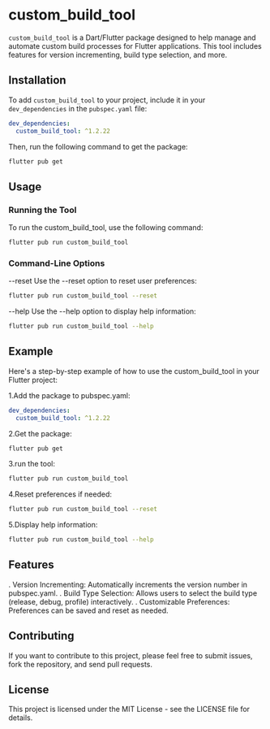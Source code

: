 # custom_build_tool

`custom_build_tool` is a Dart/Flutter package designed to help manage and automate custom build processes for Flutter applications. This tool includes features for version incrementing, build type selection, and more.

## Installation

To add `custom_build_tool` to your project, include it in your `dev_dependencies` in the `pubspec.yaml` file:

```yaml
dev_dependencies:
  custom_build_tool: ^1.2.22
```

Then, run the following command to get the package:

```sh
flutter pub get
```

## Usage

### Running the Tool

To run the custom_build_tool, use the following command:

```sh
flutter pub run custom_build_tool
```

### Command-Line Options

--reset
Use the --reset option to reset user preferences:

```sh
flutter pub run custom_build_tool --reset
```

--help
Use the --help option to display help information:

```sh
flutter pub run custom_build_tool --help
```

## Example

Here's a step-by-step example of how to use the custom_build_tool in your Flutter project:

1.Add the package to pubspec.yaml:

```yaml
dev_dependencies:
  custom_build_tool: ^1.2.22
```

2.Get the package:

```sh
flutter pub get
```

3.run the tool:

```sh
flutter pub run custom_build_tool
```

4.Reset preferences if needed:

```sh
flutter pub run custom_build_tool --reset
```

5.Display help information:

```sh
flutter pub run custom_build_tool --help
```

## Features

. Version Incrementing: Automatically increments the version number in pubspec.yaml.
. Build Type Selection: Allows users to select the build type (release, debug, profile) interactively.
. Customizable Preferences: Preferences can be saved and reset as needed.

## Contributing

If you want to contribute to this project, please feel free to submit issues, fork the repository, and send pull requests.

## License

This project is licensed under the MIT License - see the LICENSE file for details.
